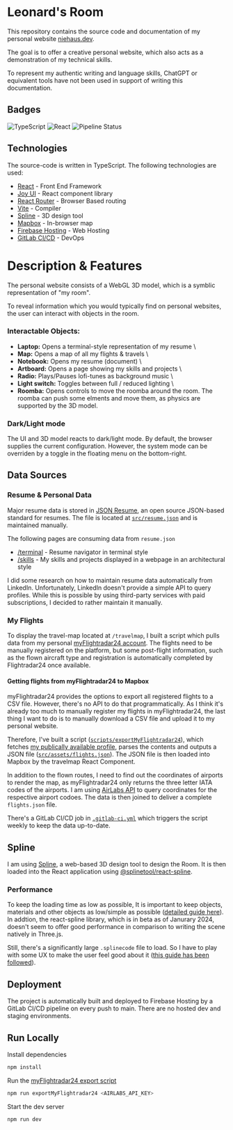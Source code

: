 # Leonard's Room

This repository contains the source code and documentation of my personal website [niehaus.dev](https://niehaus.dev).

The goal is to offer a creative personal website, which also acts as a demonstration of my technical skills. 

To represent my authentic writing and language skills, ChatGPT or equivalent tools have not been used in support of writing this documentation. 

## Badges
![TypeScript](https://img.shields.io/badge/TypeScript-007ACC?style=for-the-badge&logo=typescript&logoColor=white)
![React](https://img.shields.io/badge/React-20232A?style=for-the-badge&logo=react&logoColor=61DAFB)
![Pipeline Status](https://gitlab.com/niehaus1301/resume-cli/badges/main/pipeline.svg)

## Technologies
The source-code is written in TypeScript. The following technologies are used:

- [React](https://react.dev/) - Front End Framework
- [Joy UI](https://mui.com/joy-ui/getting-started/) - React component library
- [React Router](https://reactrouter.com/) - Browser Based routing
- [Vite](https://vitejs.dev/) - Compiler
- [Spline](https://spline.design/) - 3D design tool
- [Mapbox](https://www.mapbox.com/) - In-browser map
- [Firebase Hosting](https://firebase.google.com/) - Web Hosting
- [GitLab CI/CD](https://docs.gitlab.com/ee/ci/) - DevOps

# Description & Features
The personal website consists of a WebGL 3D model, which is a symblic representation of "my room". 

To reveal information which you would typically find on personal websites, the user can interact with objects in the room.

### Interactable Objects:
- **Laptop:** Opens a terminal-style representation of my resume \
- **Map:** Opens a map of all my flights & travels \
- **Notebook:** Opens my resume (document) \
- **Artboard:** Opens a page showing my skills and projects \
- **Radio:** Plays/Pauses lofi-tunes as background music \
- **Light switch:** Toggles between full / reduced lighting \
- **Roomba:** Opens controls to move the roomba around the room. The roomba can push some elments and move them, as physics are supported by the 3D model.

### Dark/Light mode
The UI and 3D model reacts to dark/light mode. By default, the browser supplies the current configuration. However, the system mode can be overriden by a toggle in the floating menu on the bottom-right.

## Data Sources
### Resume & Personal Data
Major resume data is stored in [JSON Resume](https://jsonresume.org/), an open source JSON-based standard for resumes.
The file is located at [`src/resume.json`](src/resume.json) and is maintained manually.

The following pages are consuming data from `resume.json`
- [/terminal](https://niehaus.dev/termina) - Resume navigator in terminal style
- [/skills](https://niehaus.dev/skills) - My skills and projects displayed in a webpage in an architectural style

I did some research on how to maintain resume data automatically from LinkedIn. Unfortunately, LinkedIn doesn't provide a simple API to query profiles. While this is possible by using third-party services with paid subscriptions, I decided to rather maintain it manually.   

### My Flights
To display the travel-map located at `/travelmap`, I built a script which pulls data from my personal [myFlightradar24 account](https://my.flightradar24.com/Niehaus1301). The flights need to be manually registered on the platform, but some post-flight information, such as the flown aircraft type and registration is automatically completed by Flightradar24 once available.

#### Getting flights from myFlightradar24 to Mapbox <a name="myflightradar24-script"></a>
myFlightradar24 provides the options to export all registered flights to a CSV file. However, there's no API to do that programmatically. As I think it's already too much to manually register my flights in myFlightradar24, the last thing I want to do is to manually download a CSV file and upload it to my personal website.

Therefore, I've built a script ([`scripts/exportMyFlightradar24`](scripts/exportMyFlightradar24.js)), which fetches [my publically available profile](https://my.flightradar24.com/Niehaus1301), parses the contents and outputs a JSON file ([`src/assets/flights.json`](src/assets/flights.json)). The JSON file is then loaded into Mapbox by the travelmap React Component. 

In addition to the flown routes, I need to find out the coordinates of airports to render the map, as myFlightradar24 only returns the three letter IATA codes of the airports. I am using [AirLabs API](https://airlabs.com/) to query coordinates for the respective airport codoes. The data is then joined to deliver a complete `flights.json` file.

There's a  GitLab CI/CD job in [`.gitlab-ci.yml`](.gitlab-ci.yml) which triggers the script weekly to keep the data up-to-date.

## Spline
I am using [Spline](https://spline.design/), a web-based 3D design tool to design the Room. It is then loaded into the React application using [@splinetool/react-spline](https://www.npmjs.com/package/@splinetool/react-spline).

### Performance
To keep the loading time as low as possible, It is important to keep objects, materials and other objects as low/simple as possible ([detailed guide here](https://docs.spline.design/f6351697797e4e41bbf57d62ab905a06)).
In addtion, the react-spline library, which is in beta as of Janurary 2024, doesn't seem to offer good performance in comparison to writing the scene natively in Three.js.

Still, there's a significantly large `.splinecode` file to load. So I have to play with some UX to make the user feel good about it ([this guide has been followed](https://medium.com/@WebdesignerDepot/4-tricks-to-make-load-times-feel-faster-788d2fee586b)).


## Deployment
The project is automatically built and deployed to Firebase Hosting by a GitLab CI/CD pipeline on every push to main. There are no hosted dev and staging environments.

## Run Locally

Install dependencies
```bash
npm install
```

Run the [myFlightradar24 export script](#myflightradar24-script)
```bash
npm run exportMyFlightradar24 <AIRLABS_API_KEY>
```

Start the dev server
```bash
npm run dev
```
